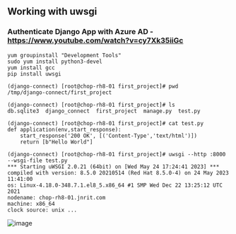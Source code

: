 ## Working with uwsgi
### Authenticate Django App with Azure AD - https://www.youtube.com/watch?v=cy7Xk35iiGc


```
yum groupinstall "Development Tools"
sudo yum install python3-devel
yum install gcc
pip install uwsgi

(django-connect) [root@chop-rh8-01 first_project]# pwd
/tmp/django-connect/first_project

(django-connect) [root@chop-rh8-01 first_project]# ls
db.sqlite3  django_connect  first_project  manage.py  test.py

(django-connect) [root@chop-rh8-01 first_project]# cat test.py
def application(env,start_response):
    start_response('200 OK', [('Content-Type','text/html')])
    return [b"Hello World"]

(django-connect) [root@chop-rh8-01 first_project]# uwsgi --http :8000 --wsgi-file test.py
*** Starting uWSGI 2.0.21 (64bit) on [Wed May 24 17:24:41 2023] ***
compiled with version: 8.5.0 20210514 (Red Hat 8.5.0-4) on 24 May 2023 11:41:00
os: Linux-4.18.0-348.7.1.el8_5.x86_64 #1 SMP Wed Dec 22 13:25:12 UTC 2021
nodename: chop-rh8-01.jnrit.com
machine: x86_64
clock source: unix ...
```
![image](https://github.com/jniranjanreddy/django-connect/assets/83489863/9d842605-bbfe-4d14-bb27-45b9384ba801)
